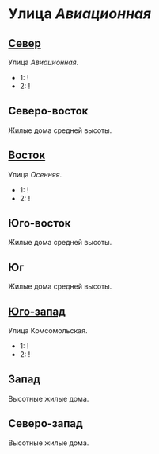 # Улица *Авиационная*

## [Север](./515030.md)

Улица *Авиационная*.

* 1:    !
* 2:    !

## Северо-восток

Жилые дома средней высоты.

## [Восток](./540045.md)

Улица *Осенняя*.

* 1:    !
* 2:    !

## Юго-восток

Жилые дома средней высоты.

## Юг

Жилые дома средней высоты.

## [Юго-запад](./510050.md)

Улица Комсомольская.

* 1:    !
* 2:    !

## Запад

Высотные жилые дома.

## Северо-запад

Высотные жилые дома.
